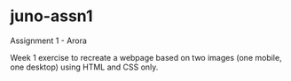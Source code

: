 # juno-assn1
Assignment 1 - Arora

Week 1 exercise to recreate a webpage based on two images (one mobile, one desktop) using HTML and CSS only.
